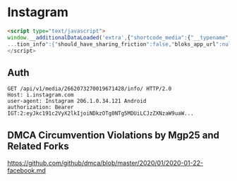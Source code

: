 # Instagram

~~~html
<script type="text/javascript">
window.__additionalDataLoaded('extra',{"shortcode_media":{"__typename":"GraphS...
...tion_info":{"should_have_sharing_friction":false,"bloks_app_url":null}}}]}}});
</script>
~~~

## Auth

~~~
GET /api/v1/media/2662073270019671428/info/ HTTP/2.0
Host: i.instagram.com
user-agent: Instagram 206.1.0.34.121 Android
authorization: Bearer IGT:2:eyJkc191c2VyX2lkIjoiNDkzOTg0NTg5MDUiLCJzZXNzaW9uaW...
~~~

## DMCA Circumvention Violations by Mgp25 and Related Forks

https://github.com/github/dmca/blob/master/2020/01/2020-01-22-facebook.md
